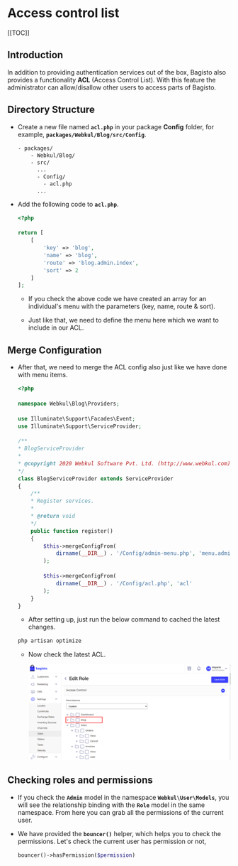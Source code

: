 # Access control list

[[TOC]]

## Introduction

In addition to providing authentication services out of the box, Bagisto also provides a functionality **ACL** (Access Control List). With this feature the administrator can allow/disallow other users to access parts of Bagisto.

## Directory Structure

- Create a new file named **`acl.php`** in your package **Config** folder, for example, **`packages/Webkul/Blog/src/Config`**.

    ```
    - packages/
        - Webkul/Blog/
        - src/
          ...
          - Config/
            - acl.php
          ...
    ```

- Add the following code to **`acl.php`**.

    ~~~php
    <?php

    return [
        [
            'key' => 'blog',
            'name' => 'blog',
            'route' => 'blog.admin.index',
            'sort' => 2
        ]
    ];
    ~~~

    - If you check the above code we have created an array for an individual's menu with the parameters (key, name, route & sort).

    - Just like that, we need to define the menu here which we want to include in our ACL.

## Merge Configuration

- After that, we need to merge the ACL config also just like we have done with menu items.

  ~~~php
  <?php

  namespace Webkul\Blog\Providers;

  use Illuminate\Support\Facades\Event;
  use Illuminate\Support\ServiceProvider;

  /**
  * BlogServiceProvider
  *
  * @copyright 2020 Webkul Software Pvt. Ltd. (http://www.webkul.com)
  */
  class BlogServiceProvider extends ServiceProvider
  {
      /**
      * Register services.
      *
      * @return void
      */
      public function register()
      {
          $this->mergeConfigFrom(
              dirname(__DIR__) . '/Config/admin-menu.php', 'menu.admin'
          );

          $this->mergeConfigFrom(
              dirname(__DIR__) . '/Config/acl.php', 'acl'
          );
      }
  }
  ~~~

    - After setting up, just run the below command to cached the latest changes.

    ```sh
    php artisan optimize
    ```

    - Now check the latest ACL.

        ![Admin ACL Output](../../assets/1.5.x/images/package-development/admin-acl-output.png)

## Checking roles and permissions

- If you check the **`Admin`** model in the namespace **`Webkul\User\Models`**, you will see the relationship binding with the **`Role`** model in the same namespace. From here you can grab all the permissions of the current user.

- We have provided the **`bouncer()`** helper, which helps you to check the permissions. Let's check the current user has permission or not,

  ~~~php
  bouncer()->hasPermission($permission)
  ~~~
